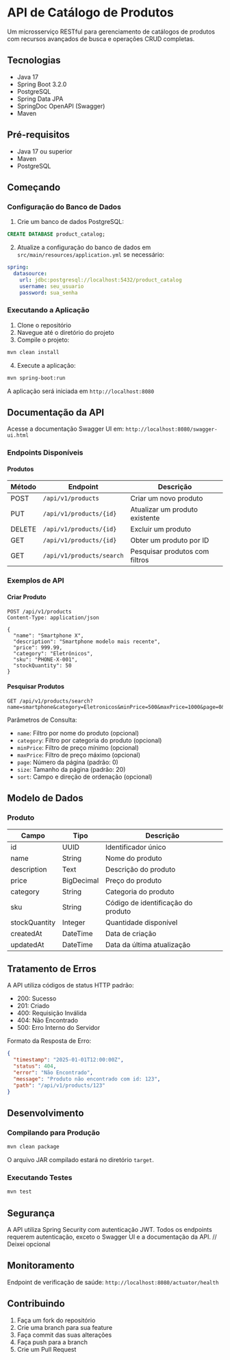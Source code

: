 # API de Catálogo de Produtos

Um microsserviço RESTful para gerenciamento de catálogos de produtos com recursos avançados de busca e operações CRUD completas.

## Tecnologias

- Java 17
- Spring Boot 3.2.0
- PostgreSQL
- Spring Data JPA
- SpringDoc OpenAPI (Swagger)
- Maven

## Pré-requisitos

- Java 17 ou superior
- Maven
- PostgreSQL

## Começando

### Configuração do Banco de Dados

1. Crie um banco de dados PostgreSQL:
```sql
CREATE DATABASE product_catalog;
```

2. Atualize a configuração do banco de dados em `src/main/resources/application.yml` se necessário:
```yaml
spring:
  datasource:
    url: jdbc:postgresql://localhost:5432/product_catalog
    username: seu_usuario
    password: sua_senha
```

### Executando a Aplicação

1. Clone o repositório
2. Navegue até o diretório do projeto
3. Compile o projeto:
```bash
mvn clean install
```
4. Execute a aplicação:
```bash
mvn spring-boot:run
```

A aplicação será iniciada em `http://localhost:8080`

## Documentação da API

Acesse a documentação Swagger UI em: `http://localhost:8080/swagger-ui.html`

### Endpoints Disponíveis

#### Produtos

| Método | Endpoint | Descrição |
|--------|----------|-----------|
| POST | `/api/v1/products` | Criar um novo produto |
| PUT | `/api/v1/products/{id}` | Atualizar um produto existente |
| DELETE | `/api/v1/products/{id}` | Excluir um produto |
| GET | `/api/v1/products/{id}` | Obter um produto por ID |
| GET | `/api/v1/products/search` | Pesquisar produtos com filtros |

### Exemplos de API

#### Criar Produto
```http
POST /api/v1/products
Content-Type: application/json

{
  "name": "Smartphone X",
  "description": "Smartphone modelo mais recente",
  "price": 999.99,
  "category": "Eletrônicos",
  "sku": "PHONE-X-001",
  "stockQuantity": 50
}
```

#### Pesquisar Produtos
```http
GET /api/v1/products/search?name=smartphone&category=Eletronicos&minPrice=500&maxPrice=1000&page=0&size=10&sort=price,desc
```

Parâmetros de Consulta:
- `name`: Filtro por nome do produto (opcional)
- `category`: Filtro por categoria do produto (opcional)
- `minPrice`: Filtro de preço mínimo (opcional)
- `maxPrice`: Filtro de preço máximo (opcional)
- `page`: Número da página (padrão: 0)
- `size`: Tamanho da página (padrão: 20)
- `sort`: Campo e direção de ordenação (opcional)

## Modelo de Dados

### Produto

| Campo | Tipo | Descrição |
|-------|------|-----------|
| id | UUID | Identificador único |
| name | String | Nome do produto |
| description | Text | Descrição do produto |
| price | BigDecimal | Preço do produto |
| category | String | Categoria do produto |
| sku | String | Código de identificação do produto |
| stockQuantity | Integer | Quantidade disponível |
| createdAt | DateTime | Data de criação |
| updatedAt | DateTime | Data da última atualização |

## Tratamento de Erros

A API utiliza códigos de status HTTP padrão:

- 200: Sucesso
- 201: Criado
- 400: Requisição Inválida
- 404: Não Encontrado
- 500: Erro Interno do Servidor

Formato da Resposta de Erro:
```json
{
  "timestamp": "2025-01-01T12:00:00Z",
  "status": 404,
  "error": "Não Encontrado",
  "message": "Produto não encontrado com id: 123",
  "path": "/api/v1/products/123"
}
```

## Desenvolvimento

### Compilando para Produção

```bash
mvn clean package
```

O arquivo JAR compilado estará no diretório `target`.

### Executando Testes

```bash
mvn test
```

## Segurança

A API utiliza Spring Security com autenticação JWT. Todos os endpoints requerem autenticação, exceto o Swagger UI e a documentação da API. // Deixei opcional

## Monitoramento

Endpoint de verificação de saúde: `http://localhost:8080/actuator/health`

## Contribuindo

1. Faça um fork do repositório
2. Crie uma branch para sua feature
3. Faça commit das suas alterações
4. Faça push para a branch
5. Crie um Pull Request
